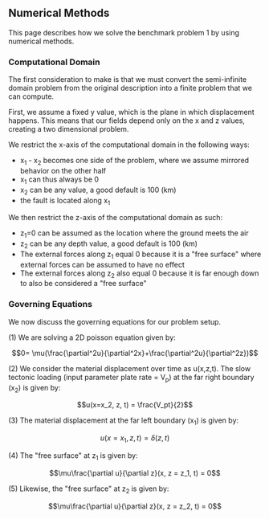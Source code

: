 ## Numerical Methods
This page describes how we solve the benchmark problem 1 by using numerical methods.

### Computational Domain
The first consideration to make is that we must convert the semi-infinite domain problem from the original description into a finite problem that we can compute.

First, we assume a fixed y value, which is the plane in which displacement happens. 
This means that our fields depend only on the x and z values, creating a two dimensional problem.

We restrict the x-axis of the computational domain in the following ways:
* x<sub>1</sub> - x<sub>2</sub> becomes one side of the problem, where we assume mirrored behavior on the other half
* x<sub>1</sub> can thus always be 0
* x<sub>2</sub> can be any value, a good default is 100 (km)
* the fault is located along x<sub>1</sub>

We then restrict the z-axis of the computational domain as such:
* z<sub>1</sub>=0 can be assumed as the location where the ground meets the air 
* z<sub>2</sub> can be any depth value, a good default is 100 (km)
* The external forces along z<sub>1</sub> equal 0 because it is a "free surface" where external forces can be assumed to have no effect
* The external forces along z<sub>2</sub> also equal 0 because it is far enough down to also be considered a "free surface"


### Governing Equations
We now discuss the governing equations for our problem setup. 

(1) We are solving a 2D poisson equation given by:
```math
0= \mu(\frac{\partial^2u}{\partial^2x}+\frac{\partial^2u}{\partial^2z})
```

(2) We consider the material displacement over time as u(x,z,t). The slow tectonic loading (input parameter plate rate = V<sub>p</sub>) at the far right boundary (x<sub>2</sub>) is given by:
```math
u(x=x_2, z, t) = \frac{V_pt}{2}
```

(3) The material displacement at the far left boundary (x<sub>1</sub>) is given by:
```math
u(x=x_1, z, t) = \delta(z,t)
```

(4) The "free surface" at z<sub>1</sub> is given by:
```math
\mu\frac{\partial u}{\partial z}(x, z = z_1, t) = 0
```

(5) Likewise, the "free surface" at z<sub>2</sub> is given by:
```math
\mu\frac{\partial u}{\partial z}(x, z = z_2, t) = 0
```
